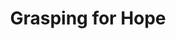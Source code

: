 ---
pid: ch612
title: Grasping for Hope
location_transcription: 
coordinates: "[-75.162867374382, 39.952872367877]"
zipcode: '37075'
gen_neighborhood: 
neighborhood: 
outside_phl: 'Hendersonville TN '
age: '52'
age_range: 50-59
instagram: 
image_file_name: ch_612.jpg
proposal_transcription: A cluster of people who form a mountain. Below they look as
  though they're fighting. At the apex of their arms and hands they're grasping together
  in unity.
topic: Unity
topic_summary: '0'
type: Sculpture Statue
keywords_other: Unity
credit: Henry L. Jones
image_labels: People forming a mountain. The bottom looks like fighting the top they're
  holding hands
twitter: 
facebook: 
permalink: "/monuments/ch612/"
layout: item-page
---